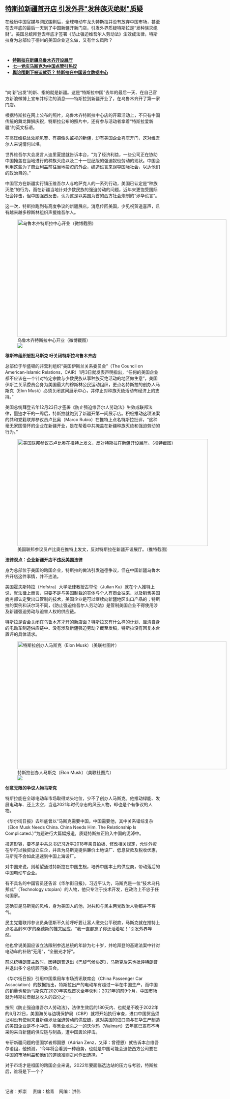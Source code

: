 <!--1641330246000-->
[特斯拉新疆首开店 引发外界"发种族灭绝财"质疑](https://www.rfa.org/mandarin/yataibaodao/shaoshuminzu/rc-01042022102821.html)
------

<p></p><p>在经历中国官媒与网民围剿后，全球电动车龙头特斯拉并没有放弃中国市场，甚至在去年底的最后一天到了中国新疆开新门店，引发外界质疑特斯拉是“发种族灭绝财”。美国总统拜登去年底才签署《防止强迫维吾尔人劳动法》生效成法律，特斯拉身为总部位于德州的美国企业这么做，又有什么风险？</p><p><br/></p><ul><li><a href="https://www.rfa.org/mandarin/Xinwen/wul0104b-01042022043302.html"><strong>特斯拉在新疆乌鲁木齐开设展厅</strong></a></li><li><strong><a href="https://www.rfa.org/mandarin/Xinwen/2-07012021103349.html">七一党庆马斯克为中国点赞引热议</a></strong></li><li><strong><a href="https://www.rfa.org/mandarin/yataibaodao/jingmao/gf0526a-05262021065527.html">舆论围剿下被迫就范？ 特斯拉在中国设立数据中心</a></strong></li></ul><p><br/></p><p>“向‘新’出发”的新、指的就是新疆。这是“特斯拉中国”去年的最后一天、在自己官方新浪微博上宣布并标注的消息——特斯拉到新疆开业了，在乌鲁木齐开了第一家门店。</p><p>根据特斯拉在网上公布的照片，乌鲁木齐特斯拉中心店的开幕活动上，不只有中国传统的舞龙舞狮庆祝，特斯拉公布的照片中，还有参与活动者拿着“特斯拉爱新疆”的英文标语。</p><p>在高压维稳处处能见警、有摄像头监视的新疆，却有美国企业喜庆开门，这对维吾尔人来说情何以堪。</p><p>世界维吾尔大会发言人迪里夏提就告诉本台，“为了经济利益，一些公司正在协助中国掩盖在当地进行的种族灭绝以及二十一世纪版的强迫奴役劳动的现状。中国会利用这些为了商业利益前往当地投资的外企，编造谎言来误导国际社会，以达他们的政治目的。”</p><p>中国官方在新疆实行镇压维吾尔人与哈萨克人的一系列行动，美国已认定是“种族灭绝”的行为，而在新疆当地针对少数民族的强迫劳动的问题，近年来更饱受国际社会抨击，但中国强烈反击，认为这是以美国为首的西方社会炮制的“涉华谎言”。</p><p>这一次，特斯拉跑到有高度争议的新疆展店，消息传回美国，少见祝贺道喜声，且有越来越多穆斯林组织声援维吾尔人。</p><p><figure class="image-richtext image-inline captioned" style="width:680px;"><img alt="乌鲁木齐特斯拉中心开业（微博截图）" height="382" src="https://www.rfa.org/mandarin/yataibaodao/shaoshuminzu/rc-01042022102821.html/rc0104a.jpg/@@images/6fa2f7ea-a23a-4311-a3af-647204a15050.jpeg" title="rc0104a.jpg" width="680"/><figcaption class="image-caption">乌鲁木齐特斯拉中心开业（微博截图）</figcaption><small></small><div id="zoomattribute"><a data-caption="乌鲁木齐特斯拉中心开业（微博截图）" data-fancybox="" href="https://www.rfa.org/mandarin/yataibaodao/shaoshuminzu/rc-01042022102821.html/rc0104a.jpg" id="single_image" title="乌鲁木齐特斯拉中心开业（微博截图）"><img src="/++plone++rfa-resources/img/icon-zoom.png"/></a></div></figure></p><p><strong>穆斯林组织怒批马斯克</strong><strong> </strong><strong>吁关闭特斯拉乌鲁木齐店</strong></p><p>总部位于华盛顿的非营利组织“美国伊斯兰关系委员会”（The Council on American-Islamic Relations，CAIR）1月3日就发表声明指出，“任何的美国企业都不应该在一个针对特定宗教与少数民族从事种族灭绝活动的地区做生意”，美国伊斯兰关系委员会身为美国最大的穆斯林公民运动组织，更点名特斯拉的创办人马斯克（Elon Musk）必须关闭这间展示中心，并停止对种族灭绝活动有经济上的支持。”</p><p>美国总统拜登去年12月23日才签署《防止强迫维吾尔人劳动法》生效成联邦法律，墨迹才干的一周后，特斯拉就跑到了新疆开第一间展示店。积极推动这项法案的共和党籍联邦参议员卢比奥（Marco Rubio）在推特上点名特斯拉批评，“这种毫无家国情怀的企业在新疆开业，是在帮着中共掩盖在新疆种族灭绝和强迫劳动的行为。”</p><p><figure class="image-richtext image-inline captioned" style="width:620px;"><img alt="美国联邦参议员卢比奥在推特上发文，反对特斯拉在新疆开设展厅。（推特截图）" height="348" src="https://www.rfa.org/mandarin/yataibaodao/shaoshuminzu/rc-01042022102821.html/rc0104c.jpg/@@images/6944e3c3-2799-4ec9-92e0-f615570b0f68.png" title="rc0104c.jpg" width="620"/><figcaption class="image-caption">美国联邦参议员卢比奥在推特上发文，反对特斯拉在新疆开设展厅。（推特截图）</figcaption><small></small></figure></p><p><strong>法律观点：企业新疆开店不违反美国法律</strong></p><p>身为总部位于美国的跨国企业，特斯拉的做法引发道德争议，但在中国新疆乌鲁木齐开店这件事情，并不违法。</p><p>美国霍夫斯特拉（Hofstra）大学法律教授古举伦（Julian Ku）就在个人推特上说，就法律上而言，只要不是与美国制裁的实体与个人有商业往来、以及销售美国商务部认定受出口管制的技术，美国企业是可以继续向新疆地区出口产品的；特斯拉的案例和沃尔玛不同，《防止强迫维吾尔人劳动法》是管制美国企业不得使用涉及新疆强迫劳动与迫害人权的供应链。</p><p>特斯拉是否会关闭在乌鲁木齐才开的新店面？特斯拉又有什么样的计划、厘清自身的电动车制造供应链中、没有涉及新疆强迫劳动？截至发稿，特斯拉没有回复本台置评的具体请求。</p><p><figure class="image-richtext image-inline captioned" style="width:680px;"><img alt="特斯拉创办人马斯克（Elon Musk）（美联社图片）" height="416" src="https://www.rfa.org/mandarin/yataibaodao/shaoshuminzu/rc-01042022102821.html/rc0104z.jpg/@@images/52f83a62-4569-4153-86bb-09fc7ff48f65.jpeg" title="rc0104z.jpg" width="680"/><figcaption class="image-caption">特斯拉创办人马斯克（Elon Musk）（美联社图片）</figcaption><small></small><div id="zoomattribute"><a data-caption="特斯拉创办人马斯克（Elon Musk）（美联社图片）" data-fancybox="" href="https://www.rfa.org/mandarin/yataibaodao/shaoshuminzu/rc-01042022102821.html/rc0104z.jpg" id="single_image" title="特斯拉创办人马斯克（Elon Musk）（美联社图片）"><img src="/++plone++rfa-resources/img/icon-zoom.png"/></a></div></figure></p><p><strong>创意无限的争议人物马斯克</strong></p><p>特斯拉能在全球电动车市场取得龙头地位，少不了创办人马斯克。他推动绿能、发展电动车、还上太空，当选2021年时代杂志的风云人物，却也是个有争议的人物。</p><p>《华尔街日报》去年底曾以“马斯克需要中国，中国需要他，其中关系错综复杂（Elon Musk Needs China. China Needs Him. The Relationship Is Complicated.）”为题进行大篇幅报道，质疑特斯拉正陷入中国的泥淖中。</p><p>报道形容，要不是中共总书记习近平2018年亲自拍板、修改相关规定，允许外资在华可以独资设立车企，并且为马斯克提供廉价土地设厂、低息贷款及税收优惠，马斯克不会如此迅速到中国上海设厂。</p><p>对中国来说，则希望通过特斯拉在中国生根，培养中国本土的供应商，带动落后的中国电动车企业。</p><p>有不具名的中国官员还告诉《华尔街日报》，习近平认为，马斯克是一位“技术乌托邦式”（Technology utopian）的人物，他只专注于技术开发，在政治上不忠于任何国家。</p><p>这确实是马斯克的风格，身为美国人的他，对共和与民主两党政治人物都并不客气。</p><p>民主党籍联邦参议员桑德斯不久前呼吁要让富人缴交公平税款，马斯克就在推特上点名高龄80岁的桑德斯的推文回应，“我一直都忘了你还活着呢！”引发外界哗然。</p><p>他也曾说美国应该立法限制参选总统的年龄为七十岁，并呛拜登的基建法案中针对电动车的补贴“无用”，“全删光才好”。</p><p>前总统特朗普主政时、因特朗普退出《巴黎气候协定》，马斯克后来也批评特朗普并退出多个总统顾问委员会。</p><p>《华尔街日报》引用中国乘用车市场资讯联席会（China Passenger Car Association）的数据指出，特斯拉出产的电动车有超过一半在中国生产，而中国的销量也帮助马斯克在2020年实现首次全年获利；2021年的前9个月，中国市场就为特斯拉贡献总收入的四分之一。</p><p>按照《防止强迫维吾尔人劳动法》，法律生效后的180天内、也就是不晚于2022年的6月22日，美国海关与边境保护局（CBP）就将开始执行审查，进口中国货品须证明没有使用来自新疆涉及强迫劳动的供应链，这对美国的进口商与在华生产制造的美国企业是不小冲击，零售业龙头之一的沃尔玛（Walmart）去年底已宣布不再采购来自新疆的供应链与制品，遭中国舆论抨击。</p><p>专研新疆问题的德国学者郑国恩（Adrian Zenz，又译：曾德恩）就告诉本台维吾尔语组，他预测，“今年将会看到一种趋势，也就是中国可能会迫使西方公司要在中国的市场利益和他们的道德准则之间作出选择。 ”</p><p>对于市场才是祖国的跨国企业来说，2022年要面临选边站的压力与考验，特斯拉后，谁将是下一个？</p><p><br/></p><p>记者：郑崇     责编：梒青    网编：洪伟</p>
